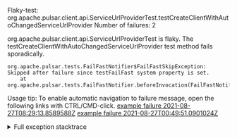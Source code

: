         
Flaky-test: org.apache.pulsar.client.api.ServiceUrlProviderTest.testCreateClientWithAutoChangedServiceUrlProvider
Number of failures: 2

org.apache.pulsar.client.api.ServiceUrlProviderTest is flaky. The testCreateClientWithAutoChangedServiceUrlProvider test method fails sporadically.

```
org.apache.pulsar.tests.FailFastNotifier$FailFastSkipException: Skipped after failure since testFailFast system property is set.
	at org.apache.pulsar.tests.FailFastNotifier.beforeInvocation(FailFastNotifier.java:88)

```

Usage tip: To enable automatic navigation to failure message, open the following links with CTRL/CMD-click.
[example failure 2021-08-27T08:29:13.8589588Z](https://github.com/apache/pulsar/runs/3441181143?check_suite_focus=true#step:9:764)
[example failure 2021-08-27T00:49:51.0901024Z](https://github.com/apache/pulsar/runs/3438608157?check_suite_focus=true#step:9:760)


<details>
<summary>Full exception stacktrace</summary>
<code><pre>
org.apache.pulsar.tests.FailFastNotifier$FailFastSkipException: Skipped after failure since testFailFast system property is set.
	at org.apache.pulsar.tests.FailFastNotifier.beforeInvocation(FailFastNotifier.java:88)

</pre></code>
</details>

